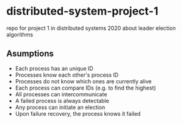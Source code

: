 # distributed-system-project-1
repo for project 1 in distributed systems 2020 about leader election algorithms 



## Asumptions
* Each process has an unique ID
* Processes know each other's process ID
* Processes do not know which ones are currently alive
* Each process can compare IDs (e.g. to find the highest)
* All processes can intercommunicate
* A failed process is always detectable
* Any process can initiate an election
* Upon failure recovery, the process knows it failed 